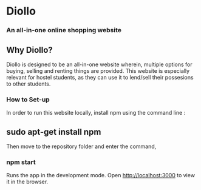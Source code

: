 # Diollo 
### An all-in-one online shopping website

## Why Diollo?

Diollo is designed to be an all-in-one website wherein, multiple options for buying, selling and renting things are provided. This website is especially relevant for hostel students, as they can use it to lend/sell their possesions to other students.

### How to Set-up

In order to run this website locally, install npm using the command line :

## sudo apt-get install npm

Then move to the repository folder and enter the command,

### npm start

Runs the app in the development mode.
Open [http://localhost:3000](http://localhost:3000) to view it in the browser.

